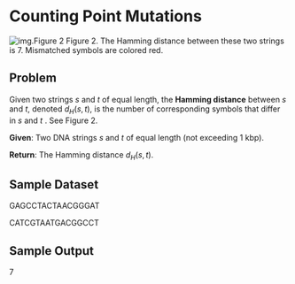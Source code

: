# Counting Point Mutations

![img.Figure 2](Hamming_distance.png)
Figure 2. The Hamming distance between these two strings is 7. Mismatched symbols are colored red.

## Problem

Given two strings $s$ and $t$
 of equal length, the **Hamming distance** between $s$ and $t$, denoted $d_H(s,t)$, is the number of corresponding symbols that differ in $s$ and $t$
. See Figure 2.

**Given**: Two DNA strings $s$
 and $t$
 of equal length (not exceeding 1 kbp).

**Return**: The Hamming distance $d_H(s,t)$.

## Sample Dataset
GAGCCTACTAACGGGAT

CATCGTAATGACGGCCT
## Sample Output
7
